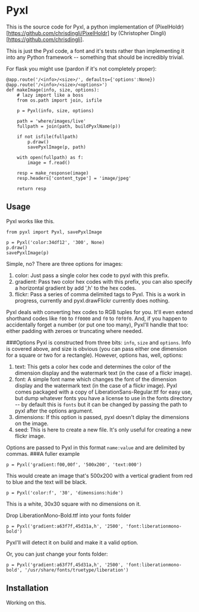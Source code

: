 Pyxl
====

This is the source code for Pyxl, a python implementation of (PixelHoldr)[https://github.com/chrisdingli/PixelHoldr] by (Christopher Dingli)[https://github.com/chrisdingli].

This is just the Pyxl code, a font and it's tests rather than implementing it into any Python framework -- something that should be incredibly trivial.

For flask you might use (pardon if it's not completely proper):
```
@app.route('/<info>/<size>/', defaults={'options':None})
@app.route('/<info>/<size>/<options>')
def makeImage(info, size, options):
    # lazy import like a boss
    from os.path import join, isfile

    p = Pyxl(info, size, options)
    
    path = 'where/images/live'
    fullpath = join(path, buildPyxlName(p))

    if not isfile(fullpath)
        p.draw()
        savePyxlImage(p, path)
    
    with open(fullpath) as f:
        image = f.read()

    resp = make_response(image)
    resp.headers['content_type'] = 'image/jpeg'

    return resp
```

Usage
-----
Pyxl works like this.

```
from pyxl import Pyxl, savePyxlImage

p = Pyxl('color:34df12', '300', None)
p.draw()
savePyxlImage(p)
```

Simple, no? There are three options for images:
1. color: Just pass a single color hex code to pyxl with this prefix.
2. gradient: Pass two color hex codes with this prefix, you can also specify a horizontal gradient by add ',h' to the hex codes.
3. flickr: Pass a series of comma delimited tags to Pyxl. This is a work in progress, currently and pyxl.drawFlickr currently does nothing.

Pyxl deals with converting hex codes to RGB tuples for you. It'll even extend shorthand codes like `f00` to `ff0000` and `f0` to `f0f0f0`. And, if you happen to accidentally forget a number (or put one too many), Pyxl'll handle that too: either padding with zeroes or truncating where needed.

###Options
Pyxl is constructed from three bits: `info`, `size` and `options`. Info is covered above, and size is obvious (you can pass either one dimension for a square or two for a rectangle). However, options has, well, options:

1. text: This gets a color hex code and determines the color of the dimension display and the watermark text (in the case of a flickr image).
2. font: A simple font name which changes the font of the dimension display and the watermark text (in the case of a flickr image). Pyxl comes packaged with a copy of LiberationSans-Regular.ttf for easy use, but dump whatever fonts you have a license to use in the fonts directory -- by default this is `fonts` but it can be changed by passing the path to pyxl after the options argument.
3. dimensions: If this option is passed, pyxl doesn't diplay the dimensions on the image.
4. seed: This is here to create a new file. It's only useful for creating a new flickr image.

Options are passed to Pyxl in this format `name:value` and are delimited by commas.
###A fuller example

```
p = Pyxl('gradient:f00,00f', '500x200', 'text:000')
```

This would create an image that's 500x200 with a vertical gradient from red to blue and the text will be black.

```
p = Pyxl('color:f', '30', 'dimensions:hide')
```

This is a white, 30x30 square with no dimensions on it.

Drop LiberationMono-Bold.ttf into your fonts folder

```
p = Pyxl('gradient:a63f7f,45d31a,h', '2500', 'font:liberationmono-bold')
```

Pyxl'll will detect it on build and make it a valid option.

Or, you can just change your fonts folder:

```
p = Pyxl('gradient:a63f7f,45d31a,h', '2500', 'font:liberationmono-bold', '/usr/share/fonts/truetype/liberation')
```

Installation
------------
Working on this.
